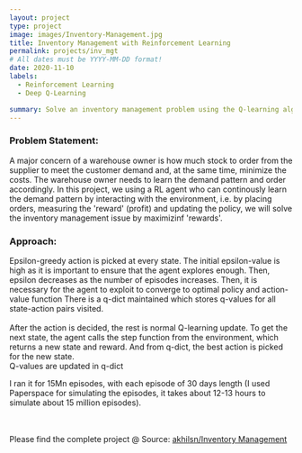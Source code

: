 ```yaml
---
layout: project
type: project
image: images/Inventory-Management.jpg
title: Inventory Management with Reinforcement Learning
permalink: projects/inv_mgt
# All dates must be YYYY-MM-DD format!
date: 2020-11-10
labels:
  - Reinforcement Learning
  - Deep Q-Learning

summary: Solve an inventory management problem using the Q-learning algorithm.
---
```


### Problem Statement:
A major concern of a warehouse owner is how much stock to order from the supplier to meet the customer demand and, at the same time, minimize the costs. The warehouse owner needs to learn the demand pattern and order accordingly. In this project, we using a RL agent who can continously learn the demand pattern by interacting with the environment, i.e. by placing orders, measuring the 'reward' (profit) and updating the policy, we will solve the inventory management issue by maximizinf 'rewards'.

### Approach:

Epsilon-greedy action is picked at every state. The initial epsilon-value is high as it is important to ensure that the agent explores enough. Then, epsilon decreases as the number of episodes increases. Then, it is necessary for the agent to exploit to converge to optimal policy and action-value function
There is a q-dict maintained which stores q-values for all state-action pairs visited.
<br><br>
After the action is decided, the rest is normal Q-learning update. To get the next state, the agent calls the step function from the environment, which returns a new state and reward. And from q-dict, the best action is picked for the new state. 
<br>
Q-values are updated in q-dict
 
I ran it for 15Mn episodes, with each episode of 30 days length (I used Paperspace for simulating the episodes, it takes about 12-13 hours to simulate about 15  million episodes).

<br><br>
Please find the complete project @ Source: <a href="https://github.com/akhilsn/RL_InventoryManagement"><i class="large github icon"></i>akhilsn/Inventory Management</a>
<br><br>
